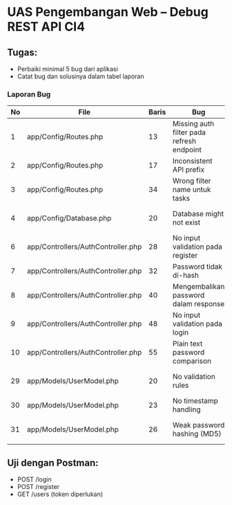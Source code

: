 # UAS Pengembangan Web – Debug REST API CI4

## Tugas:
- Perbaiki minimal 5 bug dari aplikasi
- Catat bug dan solusinya dalam tabel laporan

### Laporan Bug

| No | File                        | Baris | Bug                                         | Solusi                                                       |
|----|-----------------------------|-------|----------------------------------------------|---------------------------------------------------------------|
| 1  | app/Config/Routes.php       | 13    | Missing auth filter pada refresh endpoint    | Tambahkan filter `'jwt'` pada route `/refresh`               |
| 2  | app/Config/Routes.php       | 17    | Inconsistent API prefix                      | Ganti prefix menjadi `api/users` agar konsisten               |
| 3  | app/Config/Routes.php       | 34    | Wrong filter name untuk tasks                | Ganti filter dari `'auth'` menjadi `'jwt'`                    |
| 4  | app/Config/Database.php     | 20    | Database might not exist                     | Sudah pakai database `task_management` dengan user `root`    |
| 6  | app/Controllers/AuthController.php | 28 | No input validation pada register            | Tambahkan validasi `isset()` untuk name, email, password     |
| 7  | app/Controllers/AuthController.php | 32 | Password tidak di-hash                       | Gunakan `password_hash()` saat menyimpan password            |
| 8  | app/Controllers/AuthController.php | 40 | Mengembalikan password dalam response        | Hilangkan password dari data response register               |
| 9  | app/Controllers/AuthController.php | 48 | No input validation pada login               | Tambahkan validasi `isset()` untuk email dan password        |
| 10 | app/Controllers/AuthController.php | 55 | Plain text password comparison               | Ganti ke `password_verify()` untuk autentikasi login         |
| 29 | app/Models/UserModel.php   | 20    | No validation rules                          | Tambahkan `$validationRules` untuk name, email, password     |
| 30 | app/Models/UserModel.php   | 23    | No timestamp handling                        | Tambahkan `protected $useTimestamps = true;`                 |
| 31 | app/Models/UserModel.php   | 26    | Weak password hashing (MD5)                  | Hapus `beforeInsert`/`hashPassword()` MD5 callback lama       |

## Uji dengan Postman:
- POST /login
- POST /register
- GET /users (token diperlukan)